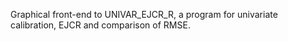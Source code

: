 
Graphical front-end to UNIVAR_EJCR_R, a program for univariate calibration, EJCR and comparison of RMSE.
